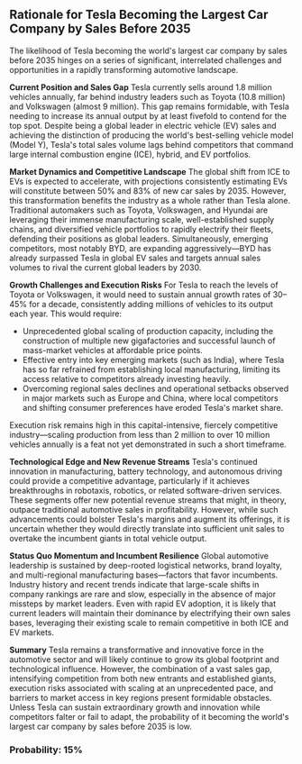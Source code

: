 ## Rationale for Tesla Becoming the Largest Car Company by Sales Before 2035

The likelihood of Tesla becoming the world's largest car company by sales before 2035 hinges on a series of significant, interrelated challenges and opportunities in a rapidly transforming automotive landscape.

**Current Position and Sales Gap**
Tesla currently sells around 1.8 million vehicles annually, far behind industry leaders such as Toyota (10.8 million) and Volkswagen (almost 9 million). This gap remains formidable, with Tesla needing to increase its annual output by at least fivefold to contend for the top spot. Despite being a global leader in electric vehicle (EV) sales and achieving the distinction of producing the world's best-selling vehicle model (Model Y), Tesla's total sales volume lags behind competitors that command large internal combustion engine (ICE), hybrid, and EV portfolios.

**Market Dynamics and Competitive Landscape**
The global shift from ICE to EVs is expected to accelerate, with projections consistently estimating EVs will constitute between 50% and 83% of new car sales by 2035. However, this transformation benefits the industry as a whole rather than Tesla alone. Traditional automakers such as Toyota, Volkswagen, and Hyundai are leveraging their immense manufacturing scale, well-established supply chains, and diversified vehicle portfolios to rapidly electrify their fleets, defending their positions as global leaders. Simultaneously, emerging competitors, most notably BYD, are expanding aggressively—BYD has already surpassed Tesla in global EV sales and targets annual sales volumes to rival the current global leaders by 2030.

**Growth Challenges and Execution Risks**
For Tesla to reach the levels of Toyota or Volkswagen, it would need to sustain annual growth rates of 30–45% for a decade, consistently adding millions of vehicles to its output each year. This would require:

- Unprecedented global scaling of production capacity, including the construction of multiple new gigafactories and successful launch of mass-market vehicles at affordable price points.
- Effective entry into key emerging markets (such as India), where Tesla has so far refrained from establishing local manufacturing, limiting its access relative to competitors already investing heavily.
- Overcoming regional sales declines and operational setbacks observed in major markets such as Europe and China, where local competitors and shifting consumer preferences have eroded Tesla's market share.

Execution risk remains high in this capital-intensive, fiercely competitive industry—scaling production from less than 2 million to over 10 million vehicles annually is a feat not yet demonstrated in such a short timeframe.

**Technological Edge and New Revenue Streams**
Tesla's continued innovation in manufacturing, battery technology, and autonomous driving could provide a competitive advantage, particularly if it achieves breakthroughs in robotaxis, robotics, or related software-driven services. These segments offer new potential revenue streams that might, in theory, outpace traditional automotive sales in profitability. However, while such advancements could bolster Tesla's margins and augment its offerings, it is uncertain whether they would directly translate into sufficient unit sales to overtake the incumbent giants in total vehicle output.

**Status Quo Momentum and Incumbent Resilience**
Global automotive leadership is sustained by deep-rooted logistical networks, brand loyalty, and multi-regional manufacturing bases—factors that favor incumbents. Industry history and recent trends indicate that large-scale shifts in company rankings are rare and slow, especially in the absence of major missteps by market leaders. Even with rapid EV adoption, it is likely that current leaders will maintain their dominance by electrifying their own sales bases, leveraging their existing scale to remain competitive in both ICE and EV markets.

**Summary**
Tesla remains a transformative and innovative force in the automotive sector and will likely continue to grow its global footprint and technological influence. However, the combination of a vast sales gap, intensifying competition from both new entrants and established giants, execution risks associated with scaling at an unprecedented pace, and barriers to market access in key regions present formidable obstacles. Unless Tesla can sustain extraordinary growth and innovation while competitors falter or fail to adapt, the probability of it becoming the world's largest car company by sales before 2035 is low.

### Probability: 15%